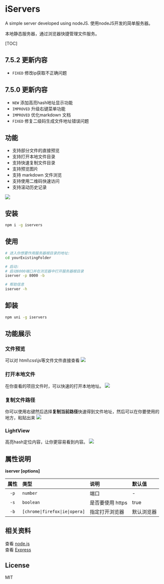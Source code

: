 # iServers 

A simple server developed using nodeJS.
使用nodeJS开发的简单服务器。

本地静态服务器，通过浏览器快捷管理文件服务。

[TOC]

## 7.5.2 更新内容
- `FIXED` 修改ip获取不正确问题


## 7.5.0 更新内容
- `NEW` 添加高亮hash地址显示功能
- `IMPROVED` 升级右键菜单功能
- `IMPROVED` 优化markdown 文档
- `FIXED` 修复二级码生成文件地址错误问题

## 功能      
- 支持部分文件的直接预览
- 支持打开本地文件目录
- 支持快速复制文件目录  
- 支持预览图片
- 支持 markdown 文件浏览
- 支持使用二维码快速访问
- 支持滚动历史记录

![](http://wx3.sinaimg.cn/large/9444af88gy1fuxazeqwtcj20go0c5abm.jpg)

## 安装
```bash
npm i -g iservers
```


## 使用
```bash
# 进入你想要作用服务器根目录的地址:
cd yourExistingFolder

# 启动:
# 启动8000端口并在浏览器中打开服务器根目录
iserver -p 8000 -b

# 帮助信息
iserver -h
```

## 卸装
```bash
npm uni -g iservers
```

## 功能展示 

### 文件预览
可以对 html\css\js等文件文件直接查看
![](http://wx3.sinaimg.cn/large/9444af88ly1fwo814cgurg20lw0e70w9.gif)

### 打开本地文件
在你查看的项目文件时，可以快速的打开本地地址。
![](http://wx3.sinaimg.cn/large/9444af88gy1fvnwqugwvsg20lw0e7jyt.gif)

### 复制文件路径
你可以使用右键然后选择**复制当前路径**快速得到文件地址，然后可以在你要使用的地方，粘贴出来
![](http://wx1.sinaimg.cn/mw690/9444af88gy1fvnwr0ttkaj20h60dkq3v.jpg)

### LightView
高亮hash定位内容，让你更容易看到内容。
![](http://wx3.sinaimg.cn/large/9444af88gy1fxd6cp076ag20q90hzq9m.gif)

## 属性说明
**iserver [options]**

| 属性 | 类型 | 说明 | 默认值 |
|:---:|:---|:---|:---|
| `-p` | `number` | 端口 | - |
| `-s` | `boolean` | 是否要使用 https | true |
| `-b` | `[chrome\|firefox\|ie\|opera]` | 指定打开浏览器 | 默认浏览器 |


## 相关资料  

查看 [node.js](https://nodejs.org/)  
查看 [Express](http://expressjs.com/)  


## License

MIT
